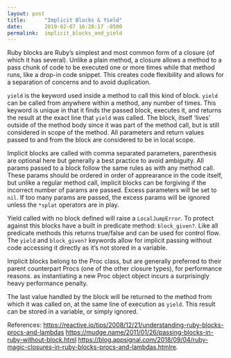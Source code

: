 ```yaml
---
layout: post
title:      "Implicit Blocks & Yield"
date:       2019-02-07 16:28:17 -0500
permalink:  implicit_blocks_and_yield
---
```



Ruby blocks are Ruby’s simplest and most common form of a closure (of which it has several). Unlike a plain method, a closure allows a method to a pass chunk of code to be executed one or more times while that method runs, like a drop-in code snippet. This creates code flexibility and allows for a separation of concerns and to avoid duplication.

`yield` is the keyword used inside a method to call this kind of block. `yield` can be called from anywhere within a method, any number of times. This keyword is unique in that it finds the passed block, executes it, and returns the result at the exact line that `yield` was called.  The block, itself ‘lives’ outside of the method body since it was part of the method call, but is still considered in scope of the method. All parameters and return values passed to and from the block are considered to be in local scope.

Implicit blocks are called with comma separated parameters, parenthesis are optional here but generally a best practice to avoid ambiguity. All params passed to a block follow the same rules as with any method call. These params should be ordered in order of apprearance in the code itself, but unlike a regular method call,  implicit blocks can be forgiving if the incorrect number of params are passed. Excess parameters will be set to `nil`. If too many params are passed, the excess params will be ignored unless the `*splat` operators are in play.

Yield called with no block defined will raise a `LocalJumpError`. To protect against this 
blocks have a built in predicate method: `block_given?`. Like all predicate methods this returns true/false and can be used for control flow. The `yield` and `block_given?` keywords allow for implicit passing without code accessing it directly as it’s not stored in a variable.

Implicit blocks belong to the Proc class, but are generally preferred to their parent counterpart Procs (one of the other closure types), for performance reasons. as instantiating a new Proc object object incurs a surprisingly heavy performance penalty.

The last value handled by the block will be returned to the method from which it was called on, at the same line of execution as `yield`. This result can be stored in a variable, or simply ignored. `

References:
https://reactive.io/tips/2008/12/21/understanding-ruby-blocks-procs-and-lambdas
https://mudge.name/2011/01/26/passing-blocks-in-ruby-without-block.html
https://blog.appsignal.com/2018/09/04/ruby-magic-closures-in-ruby-blocks-procs-and-lambdas.htmlre.
